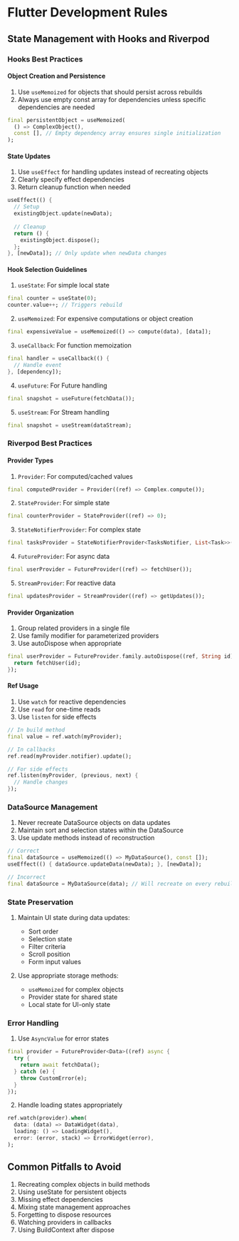 # Flutter Development Rules

## State Management with Hooks and Riverpod

### Hooks Best Practices

#### Object Creation and Persistence
1. Use `useMemoized` for objects that should persist across rebuilds
2. Always use empty const array for dependencies unless specific dependencies are needed
```dart
final persistentObject = useMemoized(
  () => ComplexObject(),
  const [], // Empty dependency array ensures single initialization
);
```

#### State Updates
1. Use `useEffect` for handling updates instead of recreating objects
2. Clearly specify effect dependencies
3. Return cleanup function when needed
```dart
useEffect(() {
  // Setup
  existingObject.update(newData);
  
  // Cleanup
  return () {
    existingObject.dispose();
  };
}, [newData]); // Only update when newData changes
```

#### Hook Selection Guidelines
1. `useState`: For simple local state
```dart
final counter = useState(0);
counter.value++; // Triggers rebuild
```

2. `useMemoized`: For expensive computations or object creation
```dart
final expensiveValue = useMemoized(() => compute(data), [data]);
```

3. `useCallback`: For function memoization
```dart
final handler = useCallback(() {
  // Handle event
}, [dependency]);
```

4. `useFuture`: For Future handling
```dart
final snapshot = useFuture(fetchData());
```

5. `useStream`: For Stream handling
```dart
final snapshot = useStream(dataStream);
```

### Riverpod Best Practices

#### Provider Types
1. `Provider`: For computed/cached values
```dart
final computedProvider = Provider((ref) => Complex.compute());
```

2. `StateProvider`: For simple state
```dart
final counterProvider = StateProvider((ref) => 0);
```

3. `StateNotifierProvider`: For complex state
```dart
final tasksProvider = StateNotifierProvider<TasksNotifier, List<Task>>((ref) => TasksNotifier());
```

4. `FutureProvider`: For async data
```dart
final userProvider = FutureProvider((ref) => fetchUser());
```

5. `StreamProvider`: For reactive data
```dart
final updatesProvider = StreamProvider((ref) => getUpdates());
```

#### Provider Organization
1. Group related providers in a single file
2. Use family modifier for parameterized providers
3. Use autoDispose when appropriate
```dart
final userProvider = FutureProvider.family.autoDispose((ref, String id) {
  return fetchUser(id);
});
```

#### Ref Usage
1. Use `watch` for reactive dependencies
2. Use `read` for one-time reads
3. Use `listen` for side effects
```dart
// In build method
final value = ref.watch(myProvider);

// In callbacks
ref.read(myProvider.notifier).update();

// For side effects
ref.listen(myProvider, (previous, next) {
  // Handle changes
});
```

### DataSource Management
1. Never recreate DataSource objects on data updates
2. Maintain sort and selection states within the DataSource
3. Use update methods instead of reconstruction
```dart
// Correct
final dataSource = useMemoized(() => MyDataSource(), const []);
useEffect(() { dataSource.updateData(newData); }, [newData]);

// Incorrect
final dataSource = MyDataSource(data); // Will recreate on every rebuild
```

### State Preservation
1. Maintain UI state during data updates:
   - Sort order
   - Selection state
   - Filter criteria
   - Scroll position
   - Form input values

2. Use appropriate storage methods:
   - `useMemoized` for complex objects
   - Provider state for shared state
   - Local state for UI-only state

### Error Handling
1. Use `AsyncValue` for error states
```dart
final provider = FutureProvider<Data>((ref) async {
  try {
    return await fetchData();
  } catch (e) {
    throw CustomError(e);
  }
});
```

2. Handle loading states appropriately
```dart
ref.watch(provider).when(
  data: (data) => DataWidget(data),
  loading: () => LoadingWidget(),
  error: (error, stack) => ErrorWidget(error),
);
```

## Common Pitfalls to Avoid
1. Recreating complex objects in build methods
2. Using useState for persistent objects
3. Missing effect dependencies
4. Mixing state management approaches
5. Forgetting to dispose resources
6. Watching providers in callbacks
7. Using BuildContext after dispose
